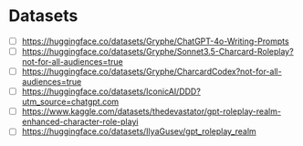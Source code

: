 # Datasets

- [ ] <https://huggingface.co/datasets/Gryphe/ChatGPT-4o-Writing-Prompts>
- [ ] <https://huggingface.co/datasets/Gryphe/Sonnet3.5-Charcard-Roleplay?not-for-all-audiences=true>
- [ ] <https://huggingface.co/datasets/Gryphe/CharcardCodex?not-for-all-audiences=true>
- [ ] <https://huggingface.co/datasets/IconicAI/DDD?utm_source=chatgpt.com>
- [ ] <https://www.kaggle.com/datasets/thedevastator/gpt-roleplay-realm-enhanced-character-role-playi>
- [ ] <https://huggingface.co/datasets/IlyaGusev/gpt_roleplay_realm>
